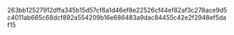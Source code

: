 263bb12527912dffa345b15d57cf6a1d46ef8e22526cf44ef82af3c278ace9d5c4011ab665c68dcf892a554209b16e686483a9dac84455c42e2f2948ef5daf15
